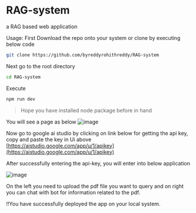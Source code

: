 # RAG-system

a RAG based web application

Usage:
First Download the repo onto your system or clone by executing below code

```bash
git clone https://github.com/byreddyrohithreddy/RAG-system
```

Next go to the root directory

```bash
cd RAG-system
```

Execute

```bash
npm run dev
```

> Hope you have installed node package before in hand

You will see a page as below
![image](https://github.com/byreddyrohithreddy/RAG-system/assets/34168749/1c084048-6f41-4bce-bd63-60a48a82dc2a)

Now go to google ai studio by clicking on link below for getting the api key, copy and paste the key in Ui above
[https://aistudio.google.com/app/u/1/apikey](https://aistudio.google.com/app/u/1/apikey)

After successfully entering the api-key, you will enter into below application

![image](https://github.com/byreddyrohithreddy/RAG-system/assets/34168749/550f0629-3b41-43db-9ec0-f8ab32728c30)

On the left you need to upload the pdf file you want to query and on right you can chat with bot for information related to the pdf.

!!You have successfully deployed the app on your local system.
